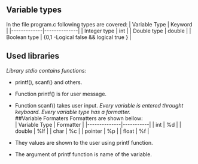 ## Variable types
In the file program.c following types are covered:
| Variable Type    | Keyword |
|-------------|--------------|
| Integer type | int |
| Double type | double | 
| Boolean type | {0,1 -Logical false && logical true }  |
## Used libraries
_Library stdio contains functions:_
- printf(), scanf() and others.  
- Function printf() is for user message.  
- Function scanf() takes user input. 
_Every variable is entered throught keyboard. Every variable type has a formatter._  
##Variable  Formaters
Formatters are shown bellow:    
| Variable Type | Formatter |
|--------------|-----------|
| int          | %d        |
| double       | %lf       |
| char         | %c        |
| pointer      | %p        |
| float        | %f        |

- They values are shown to the user using printf function.   
- The argument of printf function is name of the variable. 

